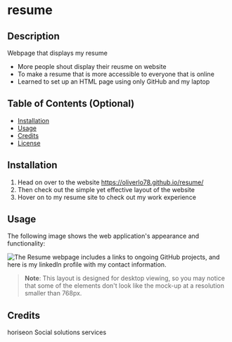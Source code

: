 # resume

## Description

Webpage that displays my resume 

- More people shout display their reusme on website
- To make a resume  that is more accessible to everyone that is online
- Learned to set up an HTML page using only GitHub and my laptop

## Table of Contents (Optional)

- [Installation](#installation)
- [Usage](#usage)
- [Credits](#credits)
- [License](#license)

## Installation

1. Head on over to the website https://oliverlo78.github.io/resume/ 
2. Then check out the simple yet effective layout of the website 
3. Hover on to my resume site to check out my work experience  

## Usage

The following image shows the web application's appearance and functionality:

![The Resume webpage includes a links to ongoing GitHub projects, and here is my linkedIn profile with my contact information.](./Assets/%20page%20)

> **Note**: This layout is designed for desktop viewing, so you may notice that some of the elements don't look like the mock-up at a resolution smaller than 768px. 

## Credits

horiseon Social solutions services 
